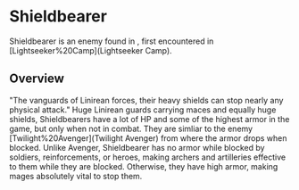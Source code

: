 # Shieldbearer

Shieldbearer is an enemy found in , first encountered in [Lightseeker%20Camp](Lightseeker Camp).
## Overview

"The vanguards of Linirean forces, their heavy shields can stop nearly any physical attack."
Huge Linirean guards carrying maces and equally huge shields, Shieldbearers have a lot of HP and some of the highest armor in the game, but only when not in combat. They are simliar to the enemy [Twilight%20Avenger](Twilight Avenger) from where the armor drops when blocked. Unlike Avenger, Shieldbearer has no armor while blocked by soldiers, reinforcements, or heroes, making archers and artilleries effective to them while they are blocked. Otherwise, they have high armor, making mages absolutely vital to stop them.